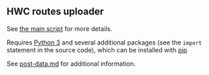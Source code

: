 ## HWC routes uploader

See [the main script](routes-import.py) for more details.

Requires [Python 3](https://www.python.org/downloads/) and several additional
packages (see the `import` statement in the source code), which can be installed
with [pip](https://docs.python.org/3/installing/index.html)

See [post-data.md](post-data.md) for additional information.
